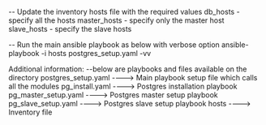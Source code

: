-- Update the inventory hosts file with the required values 
db_hosts - specify all the hosts
master_hosts - specify only the master host
slave_hosts - specify the slave hosts

-- Run the main ansible playbook as below with verbose option
 ansible-playbook -i hosts postgres_setup.yaml -vv
 
Additional information:
--below are playbooks and files available on the directory
postgres_setup.yaml 		---->    Main playbook setup file which calls all the modules
pg_install.yaml				---->	 Postgres installation playbook
pg_master_setup.yaml		---->	 Postgres master setup playbook
pg_slave_setup.yaml			---->    Postgres slave setup playbook
hosts						---->    Inventory file
